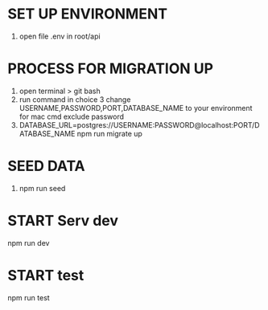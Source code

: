 # SET UP ENVIRONMENT

1. open file .env in root/api

# PROCESS FOR MIGRATION UP


1. open terminal > git bash
2. run command in choice 3 change USERNAME,PASSWORD,PORT,DATABASE_NAME to your environment for mac cmd exclude password
3. DATABASE_URL=postgres://USERNAME:PASSWORD@localhost:PORT/DATABASE_NAME npm run migrate up

# SEED DATA

1. npm run seed

# START Serv dev
 npm run dev

# START test
 npm run test